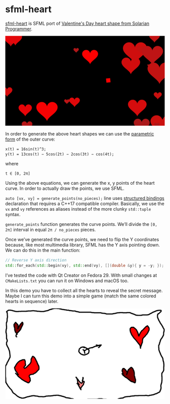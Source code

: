 # sfml-heart

[sfml-heart](https://github.com/maidis/sfml-heart) is SFML port of [Valentine's Day heart shape from Solarian Programmer](https://solarianprogrammer.com/2019/02/14/cpp-17-draw-valentine-day-heart-shape/).

![](./sfml-hearts.png)

In order to generate the above heart shapes we can use the [parametric form](http://mathworld.wolfram.com/HeartCurve.html) of the outer curve:

```
x(t) = 16sin(t)^3;
y(t) = 13cos(t) − 5cos(2t) − 2cos(3t) − cos(4t);
```

where

```
t ∈ [0, 2π]
```

Using the above equations, we can generate the x, y points of the heart curve. In order to actually draw the points, we use SFML.

`auto [vx, vy] = generate_points(no_pieces);` line uses [structured bindings](https://en.cppreference.com/w/cpp/language/structured_binding) declaration that requires a C++17 compatible compiler. Basically, we use the `vx` and `vy` references as aliases instead of the more clunky `std::tuple` syntax.

`generate_points` function generates the curve points. We’ll divide the `[0, 2π]` interval in equal `2π / no_pieces` pieces.

Once we’ve generated the curve points, we need to flip the Y coordinates because, like most multimedia library, SFML has the Y axis pointing down. We can do this in the main function:

```cpp
// Reverse Y axis direction
std::for_each(std::begin(vy), std::end(vy), [](double &y){ y = -y; });
```

I’ve tested the code with Qt Creator on Fedora 29. With small changes at `CMakeLists.txt` you can run it on Windows and macOS too.

In this demo you have to collect all the hearts to reveal the secret message. Maybe I can turn this demo into a simple game (match the same colored hearts in sequence) later.

![](sfml-hearts-idea.png)

